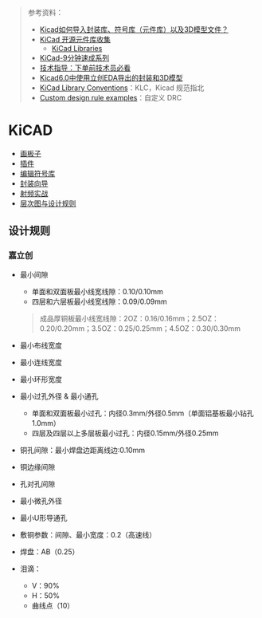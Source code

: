 > 参考资料：
>
> - [Kicad如何导入封装库、符号库（元件库）以及3D模型文件？](https://jrhar.blog.csdn.net/article/details/123115163?spm=1001.2101.3001.6650.3&utm_medium=distribute.pc_relevant.none-task-blog-2%7Edefault%7ECTRLIST%7Edefault-3-123115163-blog-89856806.pc_relevant_default&depth_1-utm_source=distribute.pc_relevant.none-task-blog-2%7Edefault%7ECTRLIST%7Edefault-3-123115163-blog-89856806.pc_relevant_default&utm_relevant_index=6)
> - [KiCad 开源元件库收集](http://bbs.eeworld.com.cn/thread-1161523-1-1.html)
>   - [KiCad Libraries](https://kicad.github.io/)
> - [KiCad-9分钟速成系列](https://www.bilibili.com/video/BV12J411z7j7?spm_id_from=333.337.search-card.all.click)
> - [技术指导：下单前技术员必看](https://www.jlc.com/portal/server_guide_112.html)
> - [Kicad6.0中使用立创EDA导出的封装和3D模型](https://zhuanlan.zhihu.com/p/576608333)
> - [KiCad Library Conventions](https://gitlab.com/kicad/libraries/klc)：KLC，Kicad 规范指北
> - [Custom design rule examples](https://docs.kicad.org/8.0/en/pcbnew/pcbnew.html#custom_design_rule_examples)：自定义 DRC

# KiCAD

- [画板子](./画板子.md)
- [插件](./插件.md)
- [编辑符号库](./编辑符号库.md)
- [封装向导](./封装向导.md)
- [射频实战](./射频实战.md)
- [层次图与设计规则](./层次图与设计规则.md)



## 设计规则

### 嘉立创

- 最小间隙

  - 单面和双面板最小线宽线隙：0.10/0.10mm 
  - 四层和六层板最小线宽线隙：0.09/0.09mm

  > 成品厚铜板最小线宽线隙：2OZ：0.16/0.16mm；2.5OZ：0.20/0.20mm；3.5OZ：0.25/0.25mm；4.5OZ：0.30/0.30mm

- 最小布线宽度

- 最小连线宽度

- 最小环形宽度

- 最小过孔外径 & 最小通孔

  - 单面和双面板最小过孔：内径0.3mm/外径0.5mm（单面铝基板最小钻孔1.0mm）
  - 四层及四层以上多层板最小过孔：内径0.15mm/外径0.25mm

- 铜孔间隙：最小焊盘边距离线边:0.10mm

- 铜边缘间隙

- 孔对孔间隙

- 最小微孔外径

- 最小U形导通孔

- 敷铜参数：间隙、最小宽度：0.2（高速线）
- 焊盘：AB（0.25）
- 泪滴：
  - V：90%
  - H：50%
  - 曲线点（10）


